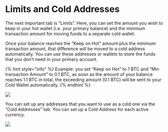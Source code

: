 # Limits and Cold Addresses

The next important tab is “Limits”. Here, you can set the amount you wish to keep in your hot wallet \(i.e. your primary balance\) and the minimum transaction amount for moving funds to a separate cold wallet.

Once your balance reaches the “Keep on Hot” amount plus the minimum transaction amount, that difference will be moved to a cold address automatically. You can use these addresses or wallets to store the funds that you don’t need in your primary account.

{% hint style="info" %}
Example: you set “Keep on Hot” to 1 BTC and “Min transaction Amount” to 0.1 BTC, as soon as the amount of your balance reaches 1.1 BTC in total, the exceeding amount \(0.1 BTC\) will be sent to your Cold Wallet automatically.
{% endhint %}

![](https://lh3.googleusercontent.com/UcQGED8piCPDiRHTIFI2qP_-vWMhMEyFK5T88xZG4WLJEl7ah-T7aHhOvPPjFl7r0EQrwF5Bu8iuA8DZk672Pg9jNuyCuPGExgbtxGMGBHu2Vk89KdTnEUE2nNRaz9BrTmxPoy98)

You can set up any addresses that you want to use as a cold one via the “Cold Addresses” tab. You can set up a Cold Address for each active currency.

![](https://lh4.googleusercontent.com/ApcQcwm_7BPq7BCWzO8z2liJuAHkarrE_1pGK5nX9-UzgPhTdfGZ4t9iIEGBgzA1vO_v4YR4xN2SrMyLFZIKlcNYp6KvXQMCwVs1oWRy36zBro0DZ0aOQmAfIa-Ou1g6-KuIvrAb)



